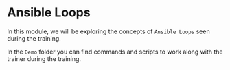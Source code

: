 # Ansible Loops

In this module, we will be exploring the concepts of `Ansible Loops` seen during the training.

In the `Demo` folder you can find commands and scripts to work along with the trainer during the training.
